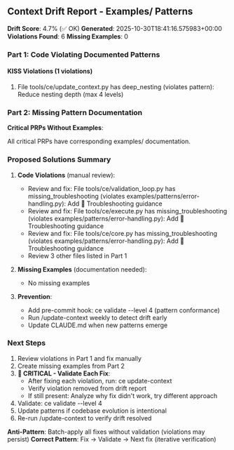## Context Drift Report - Examples/ Patterns

**Drift Score**: 4.7% (✅ OK)
**Generated**: 2025-10-30T18:41:16.575983+00:00
**Violations Found**: 6
**Missing Examples**: 0

### Part 1: Code Violating Documented Patterns

#### KISS Violations (1 violations)

1. File tools/ce/update_context.py has deep_nesting (violates pattern): Reduce nesting depth (max 4 levels)

### Part 2: Missing Pattern Documentation

**Critical PRPs Without Examples**:

All critical PRPs have corresponding examples/ documentation.

### Proposed Solutions Summary

1. **Code Violations** (manual review):
   - Review and fix: File tools/ce/validation_loop.py has missing_troubleshooting (violates examples/patterns/error-handling.py): Add 🔧 Troubleshooting guidance
   - Review and fix: File tools/ce/execute.py has missing_troubleshooting (violates examples/patterns/error-handling.py): Add 🔧 Troubleshooting guidance
   - Review and fix: File tools/ce/core.py has missing_troubleshooting (violates examples/patterns/error-handling.py): Add 🔧 Troubleshooting guidance
   - Review 3 other files listed in Part 1

2. **Missing Examples** (documentation needed):
   - No missing examples

3. **Prevention**:
   - Add pre-commit hook: ce validate --level 4 (pattern conformance)
   - Run /update-context weekly to detect drift early
   - Update CLAUDE.md when new patterns emerge

### Next Steps
1. Review violations in Part 1 and fix manually
2. Create missing examples from Part 2
3. **🔧 CRITICAL - Validate Each Fix**:
   - After fixing each violation, run: ce update-context
   - Verify violation removed from drift report
   - If still present: Analyze why fix didn't work, try different approach
4. Validate: ce validate --level 4
5. Update patterns if codebase evolution is intentional
6. Re-run /update-context to verify drift resolved

**Anti-Pattern**: Batch-apply all fixes without validation (violations may persist)
**Correct Pattern**: Fix → Validate → Next fix (iterative verification)
